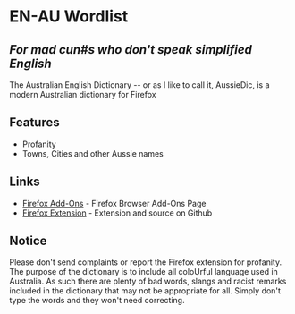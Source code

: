 # EN-AU Wordlist
## _For mad cun#s who don't speak simplified English_



The Australian English Dictionary -- or as I like to call it, AussieDic, is a modern Australian dictionary for Firefox 


## Features

- Profanity
- Towns, Cities and other Aussie names

## Links
- [Firefox Add-Ons](https://addons.mozilla.org/en-GB/firefox/addon/australian-english-dictionary/) - Firefox Browser Add-Ons Page
- [Firefox Extension](https://github.com/Caskexe/Australian-English-Dictionary-Firefox/) - Extension and source on Github

## Notice

Please don't send complaints or report the Firefox extension for profanity. The purpose of the dictionary is to include all coloUrful language used in Australia. As such there are plenty of bad words, slangs and racist remarks included in the dictionary that may not be appropriate for all. Simply don't type the words and they won't need correcting.


